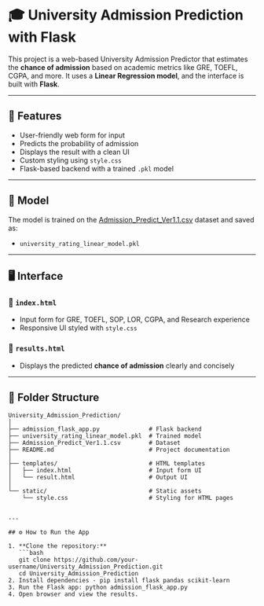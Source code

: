 # 🎓 University Admission Prediction with Flask

This project is a web-based University Admission Predictor that estimates the **chance of admission** based on academic metrics like GRE, TOEFL, CGPA, and more. It uses a **Linear Regression model**, and the interface is built with **Flask**.

---

## 🚀 Features

- User-friendly web form for input
- Predicts the probability of admission
- Displays the result with a clean UI
- Custom styling using `style.css`
- Flask-based backend with a trained `.pkl` model

---

## 🧠 Model

The model is trained on the [Admission_Predict_Ver1.1.csv](Admission_Predict_Ver1.1.csv) dataset and saved as:
- `university_rating_linear_model.pkl`

---

## 🖥️ Interface

### 🔹 `index.html`
- Input form for GRE, TOEFL, SOP, LOR, CGPA, and Research experience
- Responsive UI styled with `style.css`

### 🔹 `results.html`
- Displays the predicted **chance of admission** clearly and concisely

---

## 📁 Folder Structure

```plaintext
University_Admission_Prediction/
│
├── admission_flask_app.py              # Flask backend
├── university_rating_linear_model.pkl  # Trained model
├── Admission_Predict_Ver1.1.csv        # Dataset
├── README.md                           # Project documentation
│
├── templates/                          # HTML templates
│   ├── index.html                      # Input form UI
│   └── result.html                     # Output UI
│
└── static/                             # Static assets
    └── style.css                       # Styling for HTML pages


---

## ⚙️ How to Run the App

1. **Clone the repository:**
   ```bash
   git clone https://github.com/your-username/University_Admission_Prediction.git
   cd University_Admission_Prediction
2. Install dependencies - pip install flask pandas scikit-learn
3. Run the Flask app: python admission_flask_app.py
4. Open browser and view the results.
